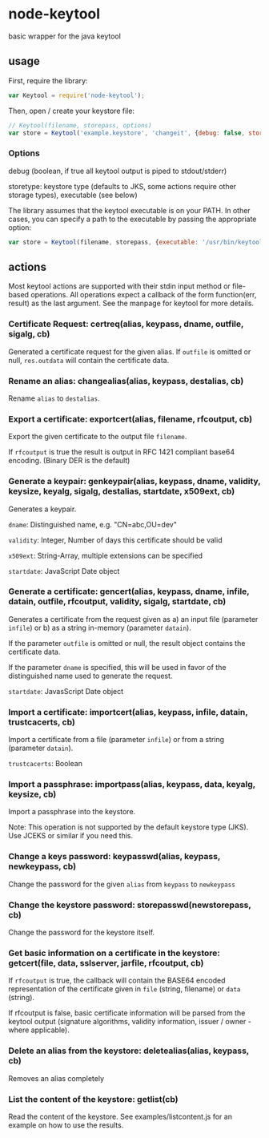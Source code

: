 node-keytool
============

basic wrapper for the java keytool

## usage

First, require the library:
```javascript
var Keytool = require('node-keytool');
```
Then, open / create your keystore file:
```javascript
// Keytool(filename, storepass, options)
var store = Keytool('example.keystore', 'changeit', {debug: false, storetype: 'JCEKS'});
```
### Options

debug (boolean, if true all keytool output is piped to stdout/stderr)

storetype: keystore type (defaults to JKS, some actions require other storage types), executable (see below)

The library assumes that the keytool executable is on your PATH.
In other cases, you can specify a path to the executable by passing the appropriate option:
```javascript
var store = Keytool(filename, storepass, {executable: '/usr/bin/keytool'});
```
## actions
Most keytool actions are supported with their stdin input method or file-based operations.
All operations expect a callback of the form function(err, result) as the last argument.
See the manpage for keytool for more details.

### Certificate Request: certreq(alias, keypass, dname, outfile, sigalg, cb)

Generated a certificate request for the given alias. If `outfile` is omitted or null, `res.outdata` will contain the certificate data.

### Rename an alias: changealias(alias, keypass, destalias, cb)

Rename `alias` to `destalias`.

### Export a certificate: exportcert(alias, filename, rfcoutput, cb)

Export the given certificate to the output file `filename`.

If `rfcoutput` is true the result is output in RFC 1421 compliant base64 encoding. (Binary DER is the default)

### Generate a keypair: genkeypair(alias, keypass, dname, validity, keysize, keyalg, sigalg, destalias, startdate, x509ext, cb)

Generates a keypair.

`dname`: Distinguished name, e.g. "CN=abc,OU=dev"

`validity`: Integer, Number of days this certificate should be valid

`x509ext`: String-Array, multiple extensions can be specified

`startdate`: JavaScript Date object

### Generate a certificate: gencert(alias, keypass, dname, infile, datain, outfile, rfcoutput, validity, sigalg, startdate, cb)

Generates a certificate from the request given as a) an input file (parameter `infile`) or b) as a string in-memory (parameter `datain`).

If the parameter `outfile` is omitted or null, the result object contains the certificate data.

If the parameter `dname` is specified, this will be used in favor of the distinguished name used to generate the request.

`startdate`: JavasScript Date object

### Import a certificate: importcert(alias, keypass, infile, datain, trustcacerts, cb) 

Import a certificate from a file (parameter `infile`) or from a string (parameter `datain`).

`trustcacerts`: Boolean

### Import a passphrase: importpass(alias, keypass, data, keyalg, keysize, cb)

Import a passphrase into the keystore.

Note: This operation is not supported by the default keystore type (JKS). Use JCEKS or similar if you need this.

### Change a keys password: keypasswd(alias, keypass, newkeypass, cb) 

Change the password for the given `alias` from `keypass` to `newkeypass`

### Change the keystore password: storepasswd(newstorepass, cb)

Change the password for the keystore itself.

### Get basic information on a certificate in the keystore: getcert(file, data, sslserver, jarfile, rfcoutput, cb)

If `rfcoutput` is true, the callback will contain the BASE64 encoded representation of the certificate given in `file` (string, filename) or `data` (string).

If rfcoutput is false, basic certificate information will be parsed from the keytool output (signature algorithms, validity information, issuer / owner - where applicable). 

### Delete an alias from the keystore: deletealias(alias, keypass, cb)

Removes an alias completely

### List the content of the keystore: getlist(cb)

Read the content of the keystore. See examples/listcontent.js for an example on how to use the results.

